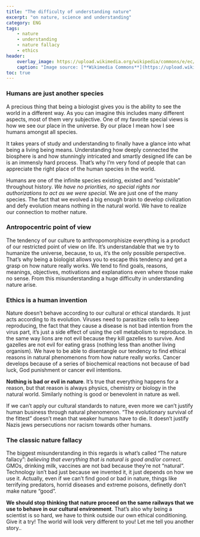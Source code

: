 ```yaml
---
title: "The difficulty of understanding nature"
excerpt: "on nature, science and understanding"
category: ENG
tags:
    - nature
    - understanding
    - nature fallacy
    - ethics
header:
    overlay_image: https://upload.wikimedia.org/wikipedia/commons/e/ec/Winter_in_%27It_Wikelsl%C3%A2n._Locatie%2C_De_Alde_Feanen_in_Friesland_01.jpg
    caption: "Image source: [**Wikimedia Commons**](https://upload.wikimedia.org/wikipedia/commons/e/ec/Winter_in_%27It_Wikelsl%C3%A2n._Locatie%2C_De_Alde_Feanen_in_Friesland_01.jpg)"
toc: true
---
```

### Humans are just another species
A precious thing that being a biologist gives you is the ability to see the world in a different way. As you can imagine this includes many different aspects, most of them very subjective. One of my favorite special views is how we see our place in the universe. By our place I mean how I see humans amongst all species.

It takes years of study and understanding to finally have a glance into what being a living being means. Understanding how deeply connected the biosphere is and how stunningly intricated and smartly designed life can be is an immensly hard process. That’s why I’m very fond of people that can appreciate the right place of the human species in the world.

Humans are one of the infinite species existing, existed and “existable” throughout history. _We have no priorities, no special rights nor authorizations to act as we were special_. We are just one of the many species. The fact that we evolved a big enough brain to develop civilization and defy evolution means nothing in the natural world. We have to realize our connection to mother nature.

### Antropocentric point of view
The tendency of our culture to anthropomorphisize everything is a product of our restricted point of view on life. It’s understandable that we try to humanize the universe, because, to us, it’s the only possible perspective. That’s why being a biologist allows you to escape this tendency and get a grasp on how nature really works. We tend to find goals, reasons, meanings, objectives, motivations and explanations even where those make no sense. From this misunderstanding a huge difficulty in understanding nature arise.

### Ethics is a human invention
Nature doesn’t behave according to our cultural or ethical standards. It just acts according to its evolution. Viruses need to parasitize cells to keep reproducing, the fact that they cause a disease is not bad intention from the virus part, it’s just a side effect of using the cell metabolism to reproduce. In the same way lions are not evil because they kill gazelles to survive. And gazelles are not evil for eating grass (nothing less than another living organism). We have to be able to disentangle our tendency to find ethical reasons in natural phenomenons from how nature really works. Cancer develops because of a series of biochemical reactions not because of bad luck, God punishment or cancer evil intentions.

**Nothing is bad or evil in nature**. It’s true that everything happens for a reason, but that reason is always physics, chemistry or biology in the natural world. Similarly nothing is good or benevolent in nature as well.

If we can’t apply our cultural standards to nature, even more we can’t justify human business through natural phenomenon. “The evolutionary survival of the fittest” doesn’t mean that weaker humans have to die. It doesn’t justify Nazis jews persecutions nor racism towards other humans.

### The classic nature fallacy
The biggest misunderstanding in this regards is what’s called “The nature fallacy”: _believing that everything that is natural is good and/or correct_. GMOs, drinking milk, vaccines are not bad because they’re not “natural”. Technology isn’t bad just because we invented it, it just depends on how we use it. Actually, even if we can’t find good or bad in nature, things like terrifying predators, horrid diseases and extreme poisons, definetly don’t make nature “good”.

**We should stop thinking  that nature proceed on the same railways that we use to behave in our cultural environment**. That’s also why being a scientist is so hard, we have to think outside our own ethical conditioning. Give it a try! The world will look very different to you! Let me tell you another story..
